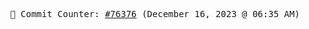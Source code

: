 <p align="center">
    <samp>
        📮 Commit Counter: <a href="https://github.com/Javascript-void0/Javascript-void0/commits/main">#76376</a> (December 16, 2023 @ 06:35 AM)
    </samp>
</p>